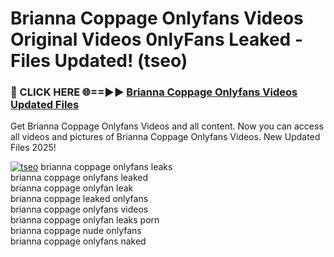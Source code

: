 # Brianna Coppage Onlyfans Videos Original Videos 0nlyFans Leaked - Files Updated! (tseo)

<h3>🔴 CLICK HERE 🌐==►► <a href="https://tinyurl.com/2jnfzry5" rel="nofollow">Brianna Coppage Onlyfans Videos Updated Files</a></h3>

Get Brianna Coppage Onlyfans Videos and all content. Now you can access all videos and pictures of Brianna Coppage Onlyfans Videos. New Updated Files 2025!

[![tseo](https://i.imgur.com/GyGTBgg.gif)](https://tinyurl.com/2jnfzry5)
brianna coppage onlyfans leaks<br>
brianna coppage onlyfans leaked<br>
brianna coppage onlyfan leak<br>
brianna coppage leaked onlyfans<br>
brianna coppage onlyfans videos<br>
brianna coppage onlyfan leaks porn<br>
brianna coppage nude onlyfans<br>
brianna coppage onlyfans naked